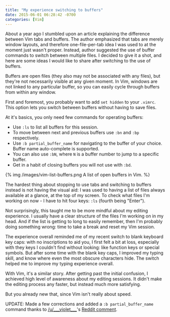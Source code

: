 ```yaml
---
title: "My experience switching to buffers"
date: 2015-06-01 06:28:42 -0700
categories: [Vim]
---
```


About a year ago I stumbled upon an article explaining the difference between
Vim tabs and buffers. The author emphasized that tabs are merely window
layouts, and therefore one-file-per-tab idea I was used to at the moment just
wasn't proper. Instead, author suggested the use of buffer commands to switch
between multiple files. I decided to give it a shot, and here are some ideas I
would like to share after switching to the use of buffers.

Buffers are open files (they also may not be associated with any files), but
they're not necessarily visible at any given moment. In Vim, windows are not
linked to any particular buffer, so you can easily cycle through buffers from
within any window.

First and foremost, you probably want to add `set hidden` to your `.vimrc`.
This option lets you switch between buffers without having to save files.

At it's basics, you only need few commands for operating buffers:

* Use `:ls` to list all buffers for this session.
* To move between next and previous buffers use `:bn` and `:bp` respectively.
* Use `:b partial_buffer_name` for navigating to the buffer of your choice.
  Buffer name auto-complete is supported.
* You can also use `:bN`, where `N` is a buffer number to jump to a specific
  buffer.
* Get in a habit of closing buffers you will not use with `:bd`.


{% img /images/vim-list-buffers.png A list of open buffers in Vim. %}

The hardest thing about stopping to use tabs and switching to buffers instead
is not having the visual aid: I was used to having a list of files always
available at a glance, at the top of my screen. To check what files I'm working
on now - I have to hit four keys: `:ls` (fourth being "Enter").

Not surprisingly, this taught me to be more mindful about my editing
experience. I usually have a clear structure of the files I'm working on in my
head. And if the list is getting to long to easily remember, then I'm probably
doing something wrong: time to take a break and reset my Vim session.

The experience overall reminded me of my recent switch to blank keyboard key
caps: with no inscriptions to aid you, I first felt a bit at loss, especially
with they keys I couldn't find without looking: like function keys or special
symbols. But after some time with the blank key caps, I improved my typing
skill, and know where even the most obscure characters hide. The switch helped
me to improve my typing experience overall.

With Vim, it's a similar story. After getting past the initial confusion, I
achieved high level of awareness about my editing sessions. It didn't make the
editing process any faster, but instead much more satisfying.

But you already new that, since Vim isn't really about speed.

UPDATE: Made a few corrections and added a `:b partial_buffer_name` command
thanks to [/u/\_\_\_violet\_\_\_][1]'s [Reddit comment][2].

[1]: http://www.reddit.com/user/___violet___
[2]: http://www.reddit.com/r/vim/comments/382v6q/my_experience_switching_to_buffers/crrunni
